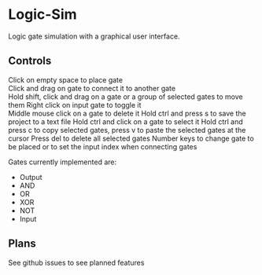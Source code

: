 # Logic-Sim
Logic gate simulation with a graphical user interface.

## Controls
Click on empty space to place gate  
Click and drag on gate to connect it to another gate  
Hold shift, click and drag on a gate or a group of selected gates to move them
Right click on input gate to toggle it  
Middle mouse click on a gate to delete it
Hold ctrl and press s to save the project to a text file
Hold ctrl and click on a gate to select it
Hold ctrl and press c to copy selected gates, press v to paste the selected gates at the cursor
Press del to delete all selected gates
Number keys to change gate to be placed or to set the input index when connecting gates

Gates currently implemented are:
* Output
* AND
* OR
* XOR
* NOT
* Input

## Plans
See github issues to see planned features